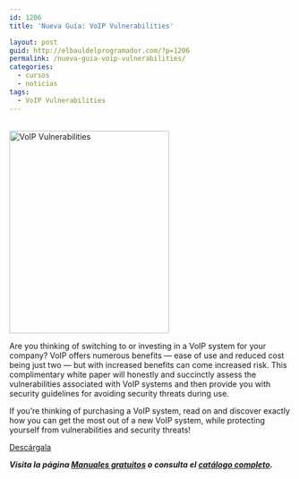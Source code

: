 ```yaml
---
id: 1206
title: 'Nueva Guía: VoIP Vulnerabilities'

layout: post
guid: http://elbauldelprogramador.com/?p=1206
permalink: /nueva-guia-voip-vulnerabilities/
categories:
  - cursos
  - noticias
tags:
  - VoIP Vulnerabilities
---
```

[  
<img class="size-full wp-image-1285 alignleft" alt="VoIP Vulnerabilities" src="http://elbauldelprogramador.com/content/uploads/2013/01/voip-vulnerabilities.png" width="285" height="362" />  
][1]

Are you thinking of switching to or investing in a VoIP system for your company? VoIP offers numerous benefits &#8212; ease of use and reduced cost being just two &#8212; but with increased benefits can come increased risk. This complimentary white paper will honestly and succinctly assess the vulnerabilities associated with VoIP systems and then provide you with security guidelines for avoiding security threats during use.

If you&#8217;re thinking of purchasing a VoIP system, read on and discover exactly how you can get the most out of a new VoIP system, while protecting yourself from vulnerabilities and security threats!

<div class="button-container">
  <a href="http://elbauldelprogramador.tradepub.com/c/pubRD.mpl?sr=oc&#038;_t=oc:&#038;pc=w_come58/prgm.cgi" target="_blank" class="wi-button style-3">Descárgala<i class="icon-download icon-2x"></i></a>
</div>

***Visita la página [Manuales gratuitos][2] o consulta el [catálogo completo][3].*** 



 [1]: http://elbauldelprogramador.tradepub.com/c/pubRD.mpl?sr=oc&_t=oc:&pc=w_come58/prgm.cgi
 [2]: /manuales-gratuitos/
 [3]: http://elbauldelprogramador.tradepub.com/category/information-technology/1207/ "Catálogo completo de Guías gratuítas "
